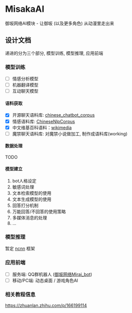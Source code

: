 # MisakaAI

御坂网络AI模块 - 让御坂 (以及更多角色) 从动漫里走出来

## 设计文档

递进的分为三个部分, 模型训练, 模型推理, 应用前端

### 模型训练

- [ ] 情感分析模型
- [ ] 机器翻译模型
- [ ] 互动聊天模型

#### 语料获取

- [x] 开源聊天语料库: [chinese_chatbot_corpus](https://github.com/codemayq/chinese_chatbot_corpus)
- [x] 情感语料库: [ChineseNlpCorpus](https://github.com/SophonPlus/ChineseNlpCorpus)
- [x] 中文维基百科语料：[wikimedia](https://www.logcg.com/archives/2240.html)
- [ ] 魔禁聊天语料库: 对魔禁小说做加工, 制作成语料库(working)

#### 数据处理

TODO

#### 模型建立

1. bot人格设定
2. 敏感词处理
3. 文本检索模型的使用
4. 文本生成模型的使用
5. 回答打分机制
6. 万能回答/不回答的使用策略
7. 多媒体消息的处理
8. ...

### 模型推理

暂定 [ncnn](https://github.com/Tencent/ncnn) 框架

### 应用前端

- [ ] 服务端: QQ群机器人 ([御坂网络Mirai_bot](https://github.com/ChinaMisakaNetwork/Mirai_Bot))
- [ ] 移动/PC端: 动态桌面 / 游戏角色AI

### 相关教程信息

<https://zhuanlan.zhihu.com/p/166199114>
